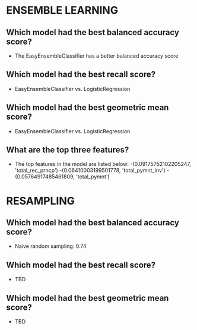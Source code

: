 # ENSEMBLE LEARNING
## Which model had the best balanced accuracy score?
* The EasyEnsembleClassifier has a better balanced accuracy score 


## Which model had the best recall score?
* EasyEnsembleClassifier vs. LogisticRegression


## Which model had the best geometric mean score?
* EasyEnsembleClassifier vs. LogisticRegression


## What are the top three features?
* The top features in the model are listed below:
    -(0.09175752102205247, 'total_rec_prncp')
    -(0.06410003199501778, 'total_pymnt_inv')
    -(0.05764917485461809, 'total_pymnt')
 

# RESAMPLING
## Which model had the best balanced accuracy score?
* Naive random sampling: 0.74


## Which model had the best recall score?
* TBD


## Which model had the best geometric mean score?
* TBD




